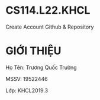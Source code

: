 # CS114.L22.KHCL
Create Account Github & Repository
# GIỚI THIỆU

Họ Tên: Trương Quốc Trường

MSSV: 19522446

Lớp: KHCL2019.3


